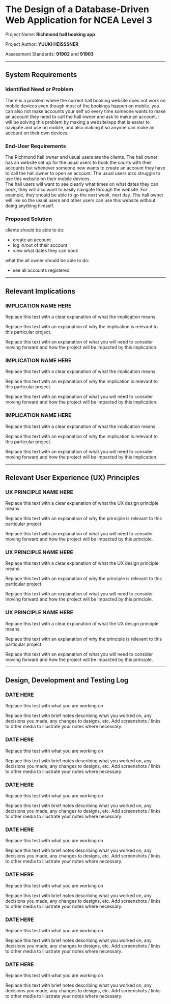 # The Design of a Database-Driven Web Application for NCEA Level 3

Project Name: **Richmond hall booking app**

Project Author: **YUUKI HEISSSNER**

Assessment Standards: **91902** and **91903**


-------------------------------------------------

## System Requirements

### Identified Need or Problem

There is a problem where the current hall booking website does not work on mobile devices even though most of the bookings happen on mobile. you can also not make accounts your self so every time someone wants to make an account they need to call the hall owner and ask to make an account. I will be solving this problem by making a website/app that is easier to navigate and use on mobile, and also making it so anyone can make an account on their own devices. 

### End-User Requirements

The Richmond hall owner and usual users are the clients. The hall owner has an website set up for the usual users to book the courts with their accounts but whenever someone new wants to create an account they have to call the hall owner to open an account. The usual users also struggle to use this website on their mobile devices.  
The hall users will want to see clearly what times on what dates they can book, they will also want to easily navigate through the website. For example, they should be able to go the next week, next day. 
The hall owner will like so the usual users and other users can use this website without doing anything himself.  

### Proposed Solution

clients should be able to do: 
 - create an account 
 - log in/out of their account 
 - view what dates they can book

what the all owner should be able to do:
- see all accounts registered
 


-------------------------------------------------

## Relevant Implications

### IMPLICATION NAME HERE

Replace this text with a clear explanation of what the implication means.

Replace this text with an explanation of why the implication is relevant to this particular project.

Replace this text with an explanation of what you will need to consider moving forward and how the project will be impacted by this implication.

### IMPLICATION NAME HERE

Replace this text with a clear explanation of what the implication means.

Replace this text with an explanation of why the implication is relevant to this particular project.

Replace this text with an explanation of what you will need to consider moving forward and how the project will be impacted by this implication.

### IMPLICATION NAME HERE

Replace this text with a clear explanation of what the implication means.

Replace this text with an explanation of why the implication is relevant to this particular project.

Replace this text with an explanation of what you will need to consider moving forward and how the project will be impacted by this implication.


-------------------------------------------------

## Relevant User Experience (UX) Principles

### UX PRINCIPLE NAME HERE

Replace this text with a clear explanation of what the UX design principle means.

Replace this text with an explanation of why the principle is relevant to this particular project.

Replace this text with an explanation of what you will need to consider moving forward and how the project will be impacted by this principle.

### UX PRINCIPLE NAME HERE

Replace this text with a clear explanation of what the UX design principle means.

Replace this text with an explanation of why the principle is relevant to this particular project.

Replace this text with an explanation of what you will need to consider moving forward and how the project will be impacted by this principle.

### UX PRINCIPLE NAME HERE

Replace this text with a clear explanation of what the UX design principle means.

Replace this text with an explanation of why the principle is relevant to this particular project.

Replace this text with an explanation of what you will need to consider moving forward and how the project will be impacted by this principle.


-------------------------------------------------

## Design, Development and Testing Log

### DATE HERE

Replace this test with what you are working on

Replace this text with brief notes describing what you worked on, any decisions you made, any changes to designs, etc. Add screenshots / links to other media to illustrate your notes where necessary.

### DATE HERE

Replace this test with what you are working on

Replace this text with brief notes describing what you worked on, any decisions you made, any changes to designs, etc. Add screenshots / links to other media to illustrate your notes where necessary.

### DATE HERE

Replace this test with what you are working on

Replace this text with brief notes describing what you worked on, any decisions you made, any changes to designs, etc. Add screenshots / links to other media to illustrate your notes where necessary.

### DATE HERE

Replace this test with what you are working on

Replace this text with brief notes describing what you worked on, any decisions you made, any changes to designs, etc. Add screenshots / links to other media to illustrate your notes where necessary.

### DATE HERE

Replace this test with what you are working on

Replace this text with brief notes describing what you worked on, any decisions you made, any changes to designs, etc. Add screenshots / links to other media to illustrate your notes where necessary.

### DATE HERE

Replace this test with what you are working on

Replace this text with brief notes describing what you worked on, any decisions you made, any changes to designs, etc. Add screenshots / links to other media to illustrate your notes where necessary.

### DATE HERE

Replace this test with what you are working on

Replace this text with brief notes describing what you worked on, any decisions you made, any changes to designs, etc. Add screenshots / links to other media to illustrate your notes where necessary.